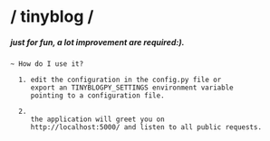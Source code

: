 #                        / tinyblog /

#####       just for fun, a lot improvement are required:).


    ~ How do I use it?

      1. edit the configuration in the config.py file or
         export an TINYBLOGPY_SETTINGS environment variable
         pointing to a configuration file.

      2.
         the application will greet you on
         http://localhost:5000/ and listen to all public requests.
        
